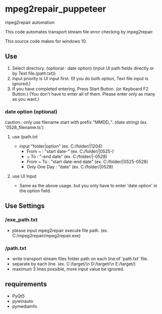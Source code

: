 # mpeg2repair_puppeteer

mpeg2repair automation

This code automates transport stream file error checking by mpeg2repair.

This source code makes for windows 10.

## Use
 1. Select directory. (optional : date option) (input UI path fields directly or by Text file.(path.txt))
 2. Input priority is UI input first. (If you do both option, Text file input is ignored.)
 3. If you have completed entering, Press Start Button. (or Keyboard F2 Button.) (You don't have to enter all of them. Please enter only as many as you want.)

### date option (optional)
caution : only use filename start with prefix "MMDD_". (date string)
(ex. '0528_filename.ts')

1. use /path.txt
   * input "folder|option" (ex. C:/folder/|1204)
     * From ~ : "start date-" (ex. C:/folder/|0525-)
     * ~ To : "-end date" (ex. C:/folder/|-0528)
     * From ~ To : "start date-end date" (ex. C:/folder/|0525-0528)
     * Only One Day : "date" (ex. C:/folder/|0528)

2. use UI Input
   * Same as the above usage. but you only have to enter 'date option' in the option field.

## Use Settings
### /exe_path.txt
 * please input mpeg2repair execute file path. (ex. C:/mpeg2repair/mpeg2repair.exe)

### /path.txt
* write transport stream files folder path on each line of 'path.txt' file.
* separate by each line. 
  (ex.
  C:/target/\n
  D:/target/\n
  E:/target/)
* maximum 3 lines possible, more input value be ignored.

## requirements
* PyQt5
* pywinauto
* pymediainfo
